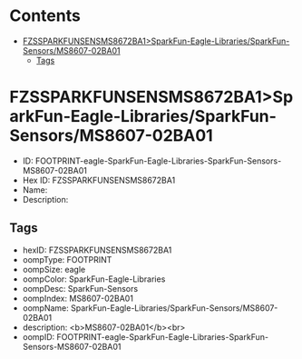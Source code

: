 



Contents
========

* [FZSSPARKFUNSENSMS8672BA1>SparkFun-Eagle-Libraries/SparkFun-Sensors/MS8607-02BA01](#fzssparkfunsensms8672ba1sparkfun-eagle-librariessparkfun-sensorsms8607-02ba01)
	* [Tags](#tags)

# FZSSPARKFUNSENSMS8672BA1>SparkFun-Eagle-Libraries/SparkFun-Sensors/MS8607-02BA01

- ID: FOOTPRINT-eagle-SparkFun-Eagle-Libraries-SparkFun-Sensors-MS8607-02BA01
- Hex ID: FZSSPARKFUNSENSMS8672BA1
- Name: 
- Description: 

## Tags

- hexID: FZSSPARKFUNSENSMS8672BA1
- oompType: FOOTPRINT
- oompSize: eagle
- oompColor: SparkFun-Eagle-Libraries
- oompDesc: SparkFun-Sensors
- oompIndex: MS8607-02BA01
- oompName: SparkFun-Eagle-Libraries/SparkFun-Sensors/MS8607-02BA01
- description: &lt;b&gt;MS8607-02BA01&lt;/b&gt;&lt;br&gt;
- oompID: FOOTPRINT-eagle-SparkFun-Eagle-Libraries-SparkFun-Sensors-MS8607-02BA01
